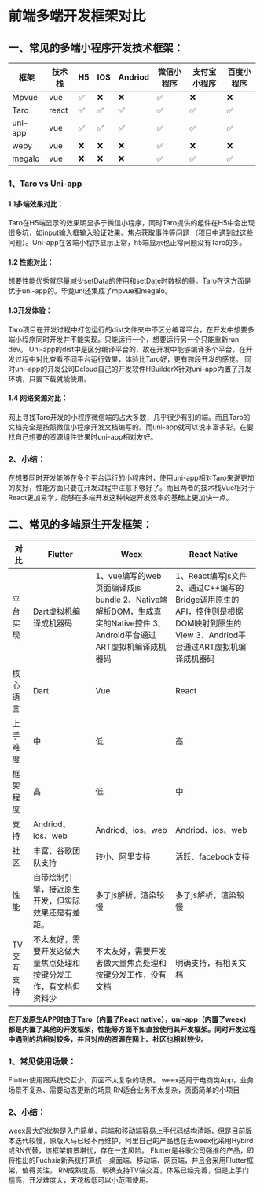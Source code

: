 # 前端多端开发框架对比
## 一、常见的多端小程序开发技术框架：

框架     | 技术栈    | H5   | IOS   | Andriod   | 微信小程序    | 支付宝小程序  | 百度小程序
----- | ----- | ----- | ----- | ----- | ----- | ----- | -----
Mpvue |	vue	| ✅ |	❌ |	❌ |	✅ |	❌ |	❌
Taro |	react |	✅ |	✅ |	✅ |	✅ |	✅ |	✅
uni-app | vue |	✅ |	✅ |	✅ |	✅ |	✅ |	✅
wepy | vue | ❌ |	❌ |	❌ |	✅ |	❌ |	❌
megalo |	vue |	❌ |	❌ |	❌ |	✅ |	✅ |	✅

### 1、Taro vs Uni-app
#### 1.1多端效果对比：
Taro在H5端显示的效果明显多于微信小程序，同时Taro提供的组件在H5中会出现很多坑，如input输入框输入验证效果、焦点获取事件等问题 （项目中遇到过这些问题）。Uni-app在各端小程序显示正常，h5端显示也正常问题没有Taro的多。
#### 1.2 性能对比：
想要性能优秀就尽量减少setData的使用和setDate时数据的量。Taro在这方面是优于uni-app的。毕竟uni还集成了mpvue和megalo。
#### 1.3开发体验：
Taro项目在开发过程中打包运行的dist文件夹中不区分编译平台，在开发中想要多端小程序同时开发并不能实现。只能运行一个，想要运行另一个只能重新run dev。
Uni-app的dist中是区分编译平台的，故在开发中能够编译多个平台，在开发过程中对比查看不同平台运行效果，体验比Taro好，更有跨段开发的感觉。
同时uni-app的开发公司Dcloud自己的开发软件HBuilderX针对uni-app内置了开发环境，只要下载就能使用。

#### 1.4 网络资源对比：
网上寻找Taro开发的小程序微信端的占大多数，几乎很少有别的端。而且Taro的文档完全是按照微信小程序开发文档编写的。而uni-app就可以说丰富多彩，在要找自己想要的资源组件效果时uni-app相对友好。

### 2、小结：
在想要同时开发能够在多个平台运行的小程序时，使用uni-app相对Taro来说更加的友好，性能方面只要在开发过程中注意下够好了。而且两者的技术栈Vue相对于React更加易学，能够在多端开发这种快速开发效率的基础上更加快一点。



## 二、常见的多端原生开发框架：
对比     | Flutter    | Weex   | React Native
----- | ----- | ----- | ----- 
平台实现 |	Dart虚拟机编译成机器码 | 1、vue编写的web页面编译成js bundle 2、Native端解析DOM，生成真实的Native控件 3、Android平台通过ART虚拟机编译成机器码 |	 1、React编写js文件 2、通过C++编写的Bridge调用原生的API，控件则是根据DOM映射到原生的View 3、Andriod平台通过ART虚拟机编译成机器码
核心语言 |	Dart |	Vue |	React
上手难度 |	中 |	低 |	高
框架程度 |	高 |	低 |	中
支持 |	Andriod、ios、web |	Andriod、ios、web |	Andriod、ios、web
社区 |	丰富、谷歌团队支持 |	较小、阿里支持 |	活跃、facebook支持
性能 |	自带绘制引擎，接近原生开发，但实际效果还是有差距。 |	多了js解析，渲染较慢 |	多了js解析，渲染较慢
TV交互支持 |	不太友好，需要开发这做大量焦点处理和按键分发工作，有文档但资料少 |	不太友好，需要开发者做大量焦点处理和按键分发工作，没有文档 |	明确支持，有相关文档

**在开发原生APP时由于Taro（内置了React native），uni-app（内置了weex）都是内置了其他的开发框架，性能等方面不如直接使用其开发框架。同时开发过程中遇到的坑相对较多，并且对应的资源在网上、社区也相对较少。**

### 1、常见使用场景：
Flutter使用跟系统交互少，页面不太复杂的场景。
weex适用于电商类App，业务场景不复杂、需要动态更新的场景
RN适合业务不太复杂，页面简单的小项目

### 2、小结：
weex最大的优势是入门简单，前端和移动端容易上手代码结构清晰，但是目前版本迭代较慢，原版人马已经不再维护，阿里自己的产品也在去weex化采用Hybird或RN代替，该框架前景堪忧，存在一定风险。
Flutter是谷歌公司强推的产品，即将推出的Fuchsia新系统打算统一桌面端、移动端、网页端，并且会采用Flutter框架，值得关注。
RN成熟度高，明确支持TV端交互，体系已经完善，但是上手门槛高，开发难度大，天花板低可以小范围使用。